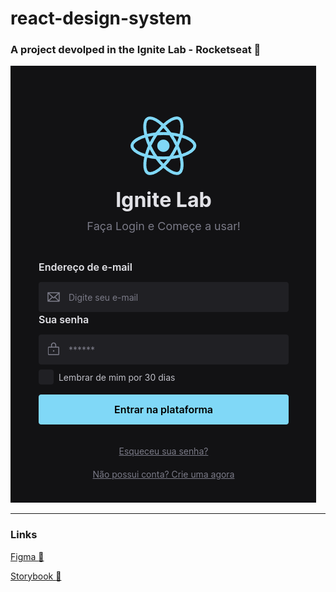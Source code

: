 # react-design-system

### A project devolped in the Ignite Lab - Rocketseat :rocket:

![Login Page](https://github.com/LucasVidigal98/react-design-system/blob/main/docs/assets/Captura%20de%20tela%20de%202022-10-13%2021-37-43.png "Login")

________
### Links

[Figma :pencil:](https://www.figma.com/file/fb9sjK4Q49SR3skCjiNaUN/Ignite-Lab-Design-System?node-id=0%3A1)

[Storybook :book:](https://lucasvidigal98.github.io/react-design-system/?path=/story/components-button--default)
